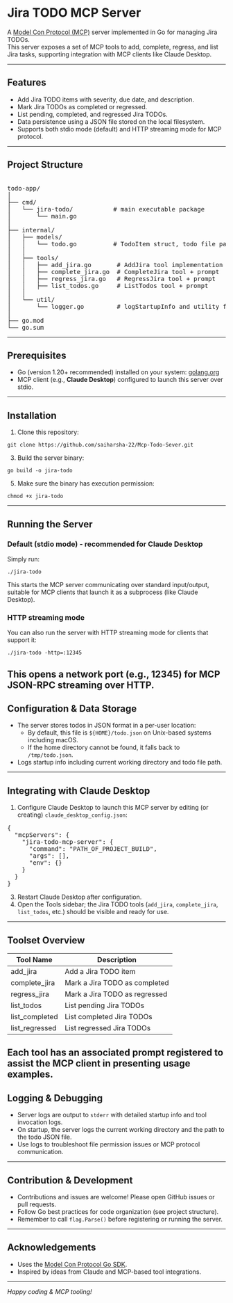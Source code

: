 # Jira TODO MCP Server

A [Model Con Protocol (MCP)](https://modelconprotocol.org/) server implemented in Go for managing Jira TODOs.  
This server exposes a set of MCP tools to add, complete, regress, and list Jira tasks, supporting integration with MCP clients like Claude Desktop.

---

## Features

- Add Jira TODO items with severity, due date, and description.
- Mark Jira TODOs as completed or regressed.
- List pending, completed, and regressed Jira TODOs.
- Data persistence using a JSON file stored on the local filesystem.
- Supports both stdio mode (default) and HTTP streaming mode for MCP protocol.

---
## Project Structure
<pre> 
todo-app/
│
├── cmd/
│   └── jira-todo/           # main executable package
│       └── main.go
│
├── internal/
│   ├── models/
│   │   └── todo.go          # TodoItem struct, todo file path, load/save logic
│   │
│   ├── tools/
│   │   ├── add_jira.go       # AddJira tool implementation + prompt
│   │   ├── complete_jira.go  # CompleteJira tool + prompt
│   │   ├── regress_jira.go   # RegressJira tool + prompt
│   │   ├── list_todos.go     # ListTodos tool + prompt
│   │
│   └── util/
│       └── logger.go         # logStartupInfo and utility functions
│
├── go.mod
└── go.sum
</pre>

---

## Prerequisites

- Go (version 1.20+ recommended) installed on your system: [golang.org](https://golang.org/dl/)
- MCP client (e.g., **Claude Desktop**) configured to launch this server over stdio.

---
## Installation
1. Clone this repository:
```
git clone https://github.com/saiharsha-22/Mcp-Todo-Sever.git
```
3. Build the server binary:
```
go build -o jira-todo
```
5. Make sure the binary has execution permission:
```
chmod +x jira-todo
```
---
## Running the Server
### Default (stdio mode) - recommended for Claude Desktop
Simply run:
```
./jira-todo
```
This starts the MCP server communicating over standard input/output, suitable for MCP clients that launch it as a subprocess (like Claude Desktop).

### HTTP streaming mode
You can also run the server with HTTP streaming mode for clients that support it:
```
./jira-todo -http=:12345
```
This opens a network port (e.g., 12345) for MCP JSON-RPC streaming over HTTP.
---
## Configuration & Data Storage
- The server stores todos in JSON format in a per-user location:
  - By default, this file is `${HOME}/todo.json` on Unix-based systems including macOS.
  - If the home directory cannot be found, it falls back to `/tmp/todo.json`.
- Logs startup info including current working directory and todo file path.
---
## Integrating with Claude Desktop
1. Configure Claude Desktop to launch this MCP server by editing (or creating) `claude_desktop_config.json`:
<pre>
{
  "mcpServers": {
    "jira-todo-mcp-server": {
      "command": "PATH_OF_PROJECT_BUILD",
      "args": [],
      "env": {}
    }
  }
}
</pre>
3. Restart Claude Desktop after configuration.
4. Open the Tools sidebar; the Jira TODO tools (`add_jira`, `complete_jira`, `list_todos`, etc.) should be visible and ready for use.
---

## Toolset Overview

| Tool Name       | Description                       |
|-----------------|---------------------------------|
| add_jira        | Add a Jira TODO item             |
| complete_jira   | Mark a Jira TODO as completed    |
| regress_jira    | Mark a Jira TODO as regressed    |
| list_todos      | List pending Jira TODOs          |
| list_completed  | List completed Jira TODOs        |
| list_regressed  | List regressed Jira TODOs        |

Each tool has an associated prompt registered to assist the MCP client in presenting usage examples.
---
## Logging & Debugging
- Server logs are output to `stderr` with detailed startup info and tool invocation logs.
- On startup, the server logs the current working directory and the path to the todo JSON file.
- Use logs to troubleshoot file permission issues or MCP protocol communication.
---

## Contribution & Development

- Contributions and issues are welcome! Please open GitHub issues or pull requests.
- Follow Go best practices for code organization (see project structure).
- Remember to call `flag.Parse()` before registering or running the server.
---
## Acknowledgements
- Uses the [Model Con Protocol Go SDK](https://github.com/modelconprotocol/go-sdk).
- Inspired by ideas from Claude and MCP-based tool integrations.
---
*Happy coding & MCP tooling!*
